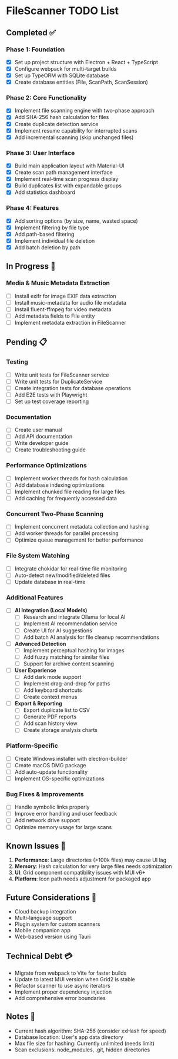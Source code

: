 # FileScanner TODO List

## Completed ✅

### Phase 1: Foundation
- [x] Set up project structure with Electron + React + TypeScript
- [x] Configure webpack for multi-target builds
- [x] Set up TypeORM with SQLite database
- [x] Create database entities (File, ScanPath, ScanSession)

### Phase 2: Core Functionality
- [x] Implement file scanning engine with two-phase approach
- [x] Add SHA-256 hash calculation for files
- [x] Create duplicate detection service
- [x] Implement resume capability for interrupted scans
- [x] Add incremental scanning (skip unchanged files)

### Phase 3: User Interface
- [x] Build main application layout with Material-UI
- [x] Create scan path management interface
- [x] Implement real-time scan progress display
- [x] Build duplicates list with expandable groups
- [x] Add statistics dashboard

### Phase 4: Features
- [x] Add sorting options (by size, name, wasted space)
- [x] Implement filtering by file type
- [x] Add path-based filtering
- [x] Implement individual file deletion
- [x] Add batch deletion by path

## In Progress 🚧

### Media & Music Metadata Extraction
- [ ] Install exifr for image EXIF data extraction
- [ ] Install music-metadata for audio file metadata
- [ ] Install fluent-ffmpeg for video metadata
- [ ] Add metadata fields to File entity
- [ ] Implement metadata extraction in FileScanner

## Pending 📋

### Testing
- [ ] Write unit tests for FileScanner service
- [ ] Write unit tests for DuplicateService
- [ ] Create integration tests for database operations
- [ ] Add E2E tests with Playwright
- [ ] Set up test coverage reporting

### Documentation
- [ ] Create user manual
- [ ] Add API documentation
- [ ] Write developer guide
- [ ] Create troubleshooting guide

### Performance Optimizations
- [ ] Implement worker threads for hash calculation
- [ ] Add database indexing optimizations
- [ ] Implement chunked file reading for large files
- [ ] Add caching for frequently accessed data

### Concurrent Two-Phase Scanning
- [ ] Implement concurrent metadata collection and hashing
- [ ] Add worker threads for parallel processing
- [ ] Optimize queue management for better performance

### File System Watching
- [ ] Integrate chokidar for real-time file monitoring
- [ ] Auto-detect new/modified/deleted files
- [ ] Update database in real-time

### Additional Features
- [ ] **AI Integration (Local Models)**
  - [ ] Research and integrate Ollama for local AI
  - [ ] Implement AI recommendation service
  - [ ] Create UI for AI suggestions
  - [ ] Add batch AI analysis for file cleanup recommendations

- [ ] **Advanced Detection**
  - [ ] Implement perceptual hashing for images
  - [ ] Add fuzzy matching for similar files
  - [ ] Support for archive content scanning

- [ ] **User Experience**
  - [ ] Add dark mode support
  - [ ] Implement drag-and-drop for paths
  - [ ] Add keyboard shortcuts
  - [ ] Create context menus

- [ ] **Export & Reporting**
  - [ ] Export duplicate list to CSV
  - [ ] Generate PDF reports
  - [ ] Add scan history view
  - [ ] Create storage analysis charts

### Platform-Specific
- [ ] Create Windows installer with electron-builder
- [ ] Create macOS DMG package
- [ ] Add auto-update functionality
- [ ] Implement OS-specific optimizations

### Bug Fixes & Improvements
- [ ] Handle symbolic links properly
- [ ] Improve error handling and user feedback
- [ ] Add network drive support
- [ ] Optimize memory usage for large scans

## Known Issues 🐛

1. **Performance**: Large directories (>100k files) may cause UI lag
2. **Memory**: Hash calculation for very large files needs optimization
3. **UI**: Grid component compatibility issues with MUI v6+
4. **Platform**: Icon path needs adjustment for packaged app

## Future Considerations 🔮

- Cloud backup integration
- Multi-language support
- Plugin system for custom scanners
- Mobile companion app
- Web-based version using Tauri

## Technical Debt 💳

- Migrate from webpack to Vite for faster builds
- Update to latest MUI version when Grid2 is stable
- Refactor scanner to use async iterators
- Implement proper dependency injection
- Add comprehensive error boundaries

## Notes 📝

- Current hash algorithm: SHA-256 (consider xxHash for speed)
- Database location: User's app data directory
- Max file size for hashing: Currently unlimited (needs limit)
- Scan exclusions: node_modules, .git, hidden directories